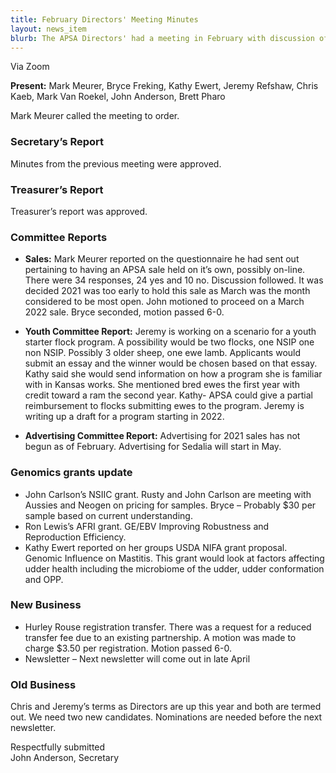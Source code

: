 ```yaml
---
title: February Directors' Meeting Minutes
layout: news_item
blurb: The APSA Directors' had a meeting in February with discussion of online sales, a starter flock program, and an update on genomics projects
---
```


Via Zoom

**Present:**  Mark Meurer, Bryce Freking, Kathy Ewert, Jeremy Refshaw, Chris Kaeb, Mark Van Roekel, John Anderson, Brett Pharo

Mark Meurer called the meeting to order.

### Secretary’s Report
Minutes from the previous meeting were approved.

### Treasurer’s Report
Treasurer’s report was approved.


### Committee Reports

* **Sales:** Mark Meurer reported on the questionnaire he had sent out pertaining to having an APSA sale held on it’s own, possibly on-line.  There were 34 responses, 24 yes and 10 no.  Discussion followed.  It was decided 2021 was too early to hold this sale as March was the month considered to be most open.  John motioned to proceed on a March 2022 sale.  Bryce seconded, motion passed 6-0.

* **Youth Committee Report:**  Jeremy is working on a scenario for a youth starter flock program.  A possibility would be two flocks, one NSIP one non NSIP.  Possibly 3 older sheep, one ewe lamb.  Applicants would submit an essay and the winner would be chosen based on that essay.  Kathy said she would send information on how a program she is familiar with in Kansas works.  She mentioned bred ewes the first year with credit toward a ram the second year.  Kathy- APSA could give a partial reimbursement to flocks submitting ewes to the program.  Jeremy is writing up a draft for a program starting in 2022.

* **Advertising Committee Report:** Advertising for 2021 sales has not begun as of February.  Advertising for Sedalia will start in May.

### Genomics grants update
*	John Carlson’s NSIIC grant.  Rusty and John Carlson are meeting with Aussies and Neogen on pricing for samples.  Bryce – Probably $30 per sample based on current understanding.
* Ron Lewis’s AFRI grant.  GE/EBV Improving Robustness and Reproduction Efficiency.
* Kathy Ewert reported on her groups USDA NIFA grant proposal.  Genomic Influence on Mastitis.  This grant would look at factors affecting udder health including the microbiome of the udder, udder conformation and OPP.  


### New Business
* Hurley Rouse registration transfer.  There was a request for a reduced transfer fee due to an existing partnership.  A motion was made to charge $3.50 per registration.  Motion passed 6-0.
* Newsletter – Next newsletter will come out in late April


### Old Business
Chris and Jeremy’s terms as Directors are up this year and both are termed out.  We need two new candidates.  Nominations are needed before the next newsletter.


Respectfully submitted<br>
John Anderson, Secretary
